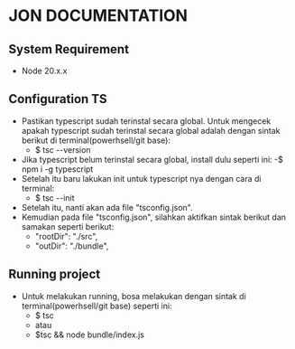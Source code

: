 # JON DOCUMENTATION

## System Requirement

- Node 20.x.x

## Configuration TS

- Pastikan typescript sudah terinstal secara global. Untuk mengecek apakah typescript sudah terinstal secara global adalah dengan sintak berikut di terminal(powerhsell/git base):
  - $ tsc --version
- Jika typescript belum terinstal secara global, install dulu seperti ini:
  -$ npm i -g typescript
- Setelah itu baru lakukan init untuk typescript nya dengan cara di terminal:
  - $ tsc --init
- Setelah itu, nanti akan ada file "tsconfig.json".
- Kemudian pada file "tsconfig.json", silahkan aktifkan sintak berikut dan samakan seperti berikut:
  - "rootDir": "./src",
  - "outDir": "./bundle",

## Running project

- Untuk melakukan running, bosa melakukan dengan sintak di terminal(powerhsell/git base) seperti ini:
  - $ tsc
  - atau
  - $tsc && node bundle/index.js
